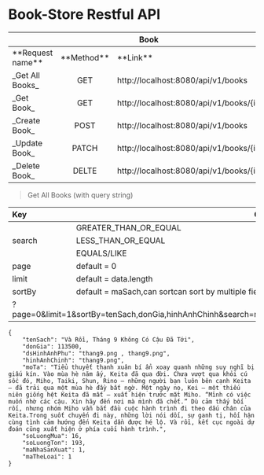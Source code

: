 # Book-Store Restful API

<table>
<thead>
<tr>
<th align="center" colspan="3">Book</th>
</tr>
</thead>
<tbody>
<tr>
<td align="left">**Request name**</td>
<td align="center">**Method**</td>
<td align="left">**Link**</td>
</tr>
<tr>
<td align="left">_Get All Books_</td>
<td align="center">GET</td>
<td align="left">http://localhost:8080/api/v1/books</td>
</tr>
<tr>
<td align="left">_Get Book_</td>
<td align="center">GET</td>
<td align="left">http://localhost:8080/api/v1/books/{id_book}</td>
</tr>
<tr>
<td align="left">_Create Book_</td>
<td align="center">POST</td>
<td align="left">http://localhost:8080/api/v1/books</td>
</tr>
<tr>
<td align="left">_Update Book_</td>
<td align="center">PATCH</td>
<td align="left">http://localhost:8080/api/v1/books/{id_book}</td>
</tr>
<tr>
<td align="left">_Delete Book_</td>
<td align="center">DELTE</td>
<td align="left">http://localhost:8080/api/v1/books/{id_book}</td>
</tr>
</tbody>
</table>

> Get All Books (with query string)

<table>
<thead>
<tr>
<th align="left">Key</th>
<th align="center" colspan="2">Query</th>
</tr>
</thead>
<tbody>
<tr>
<td align="left" rowspan="3">search</td>
<td align="left">GREATER_THAN_OR_EQUAL</td>
<td align="center">></td>
</tr>
<tr>
<td align="left">LESS_THAN_OR_EQUAL</td>
<td align="center"><</td>
</tr>
<tr>
<td align="left">EQUALS/LIKE</td>
<td align="center">:</td>
</tr>
<tr>
<td align="left">page</td>
<td align="left" colspan="2">default = 0</td>
</tr>
<tr>
<td align="left">limit</td>
<td align="left" colspan="2">default = data.length</td>
</tr>
<tr>
<td align="left">sortBy</td>
<td align="left" colspan="2">default = maSach,can sortcan sort by multiple fields</td>
</tr>
<tr>
<td align="left" colspan="3">?page=0&limit=1&sortBy=tenSach,donGia,hinhAnhChinh&search=maNhaXuatBan:1,tenSach:Doraemon,donGia>111000</td>
</tr>
</tbody>
</table>

```
{
    "tenSach": "Và Rồi, Tháng 9 Không Có Cậu Đã Tới",
    "donGia": 113500,
    "dsHinhAnhPhu": "thang9.png , thang9.png",
    "hinhAnhChinh": "thang9.png",
    "moTa": "Tiểu thuyết thanh xuân bí ẩn xoay quanh những suy nghĩ bị giấu kín. Vào mùa hè năm ấy, Keita đã qua đời. Chưa vượt qua khỏi cú sốc đó, Miho, Taiki, Shun, Rino – những người bạn luôn bên cạnh Keita – đã trải qua một mùa hè đầy bất ngờ. Một ngày nọ, Kei – một thiếu niên giống hệt Keita đã mất – xuất hiện trước mặt Miho. “Mình có việc muốn nhờ các cậu. Xin hãy đến nơi mà mình đã chết.” Dù cảm thấy bối rối, nhưng nhóm Miho vẫn bắt đầu cuộc hành trình đi theo dấu chân của Keita.Trong suốt chuyến đi này, những lời nói dối, sự ganh tị, hối hận cùng tình cảm hướng đến Keita dần được hé lộ. Và rồi, kết cục ngoài dự đoán cũng xuất hiện ở phía cuối hành trình.",
    "soLuongMua": 16,
    "soLuongTon": 193,
    "maNhaSanXuat": 1,
    "maTheLoai": 1
}
```
